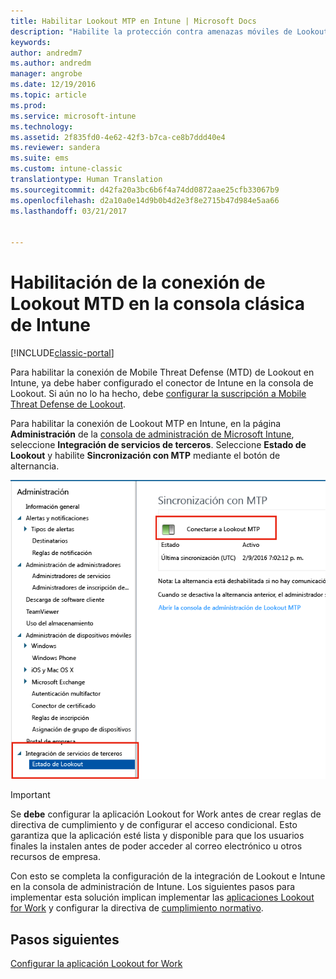 ```yaml
---
title: Habilitar Lookout MTP en Intune | Microsoft Docs
description: "Habilite la protección contra amenazas móviles de Lookout en la consola de administración de Intune."
keywords: 
author: andredm7
ms.author: andredm
manager: angrobe
ms.date: 12/19/2016
ms.topic: article
ms.prod: 
ms.service: microsoft-intune
ms.technology: 
ms.assetid: 2f835fd0-4e62-42f3-b7ca-ce8b7ddd40e4
ms.reviewer: sandera
ms.suite: ems
ms.custom: intune-classic
translationtype: Human Translation
ms.sourcegitcommit: d42fa20a3bc6b6f4a74dd0872aae25cfb33067b9
ms.openlocfilehash: d2a10a0e14d9b0b4d2e3f8e2715b47d984e5aa66
ms.lasthandoff: 03/21/2017


---
```


# <a name="enable-lookout-mtd-connection-in-the-intune-classic-console"></a>Habilitación de la conexión de Lookout MTD en la consola clásica de Intune

[!INCLUDE[classic-portal](../includes/classic-portal.md)]

Para habilitar la conexión de Mobile Threat Defense (MTD) de Lookout en Intune, ya debe haber configurado el conector de Intune en la consola de Lookout.  Si aún no lo ha hecho, debe [configurar la suscripción a Mobile Threat Defense de Lookout](set-up-your-subscription-with-lookout-mtp.md).

Para habilitar la conexión de Lookout MTP en Intune, en la página **Administración** de la [consola de administración de Microsoft Intune](https://manage.microsoft.com), seleccione **Integración de servicios de terceros**. Seleccione **Estado de Lookout** y habilite **Sincronización con MTP** mediante el botón de alternancia.

![captura de pantalla de la página de sincronización de Lookout con el botón de alternar Habilitar resaltado](../media/mtp/lookout-intune-synchronization.png)

>[!IMPORTANT]
> Se **debe** configurar la aplicación Lookout for Work antes de crear reglas de directiva de cumplimiento y de configurar el acceso condicional. Esto garantiza que la aplicación esté lista y disponible para que los usuarios finales la instalen antes de poder acceder al correo electrónico u otros recursos de empresa.

Con esto se completa la configuración de la integración de Lookout e Intune en la consola de administración de Intune.  Los siguientes pasos para implementar esta solución implican implementar las [aplicaciones Lookout for Work](https://docs.microsoft.com/intune/deploy-use/device-threat-protection-apps) y configurar la directiva de [cumplimiento normativo](https://docs.microsoft.com/intune/deploy-use/device-threat-protection-policy).


## <a name="next-steps"></a>Pasos siguientes
[Configurar la aplicación Lookout for Work ](https://docs.microsoft.com/intune/deploy-use/device-threat-protection-apps)

